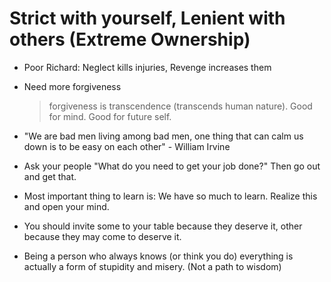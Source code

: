# Strict with yourself, Lenient with others (Extreme Ownership)

- Poor Richard: Neglect kills injuries, Revenge increases them

- Need more forgiveness
  > forgiveness is transcendence (transcends human nature).
  > Good for mind.  Good for future self.

- "We are bad men living among bad men, one thing that can calm us down is to be easy on each other" - William Irvine

- Ask your people "What do you need to get your job done?" Then go out and get that.

- Most important thing to learn is: We have so much to learn.  Realize this and open your mind.

- You should invite some to your table because they deserve it, other because they may come to deserve it.

- Being a person who always knows (or think you do) everything is actually a form of stupidity and misery.
  (Not a path to wisdom) 
